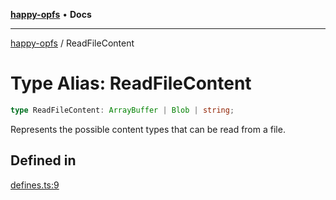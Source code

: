 [**happy-opfs**](../README.md) • **Docs**

***

[happy-opfs](../README.md) / ReadFileContent

# Type Alias: ReadFileContent

```ts
type ReadFileContent: ArrayBuffer | Blob | string;
```

Represents the possible content types that can be read from a file.

## Defined in

[defines.ts:9](https://github.com/JiangJie/happy-opfs/blob/dc95a422852928393060b63cb34de24c88ad98b4/src/fs/defines.ts#L9)
